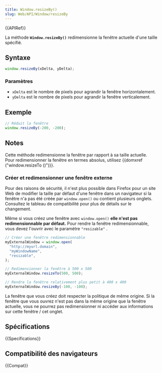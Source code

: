 ```yaml
---
title: Window.resizeBy()
slug: Web/API/Window/resizeBy
---
```


{{APIRef}}

La méthode **`Window.resizeBy()`** redimensionne la fenêtre actuelle d'une taille spécifié.

## Syntaxe

```js
window.resizeBy(xDelta, yDelta);
```

### Paramètres

- `xDelta` est le nombre de pixels pour agrandir la fenêtre horizontalement.
- `yDelta` est le nombre de pixels pour agrandir la fenêtre verticalement.

## Exemple

```js
// Réduit la fenêtre
window.resizeBy(-200, -200);
```

## Notes

Cette méthode redimensionne la fenêtre par rapport à sa taille actuelle. Pour redimensionner la fenêtre en termes absolus, utilisez {{domxref ("window.resizeTo ()")}}.

### Créer et redimensionner une fenêtre externe

Pour des raisons de sécurité, il n'est plus possible dans Firefox pour un site Web de modifier la taille par défaut d'une fenêtre dans un navigateur si la fenêtre n'a pas été créée par `window.open()` ou contient plusieurs onglets. Consultez le tableau de compatibilité pour plus de détails sur le changement.

Même si vous créez une fenêtre avec `window.open()` **elle n'est pas redimensionnable par défaut.** Pour rendre la fenêtre redimensionnable, vous devez l'ouvrir avec le paramètre `"resizable"` .

```js
// Créer une fenêtre redimensionnable
myExternalWindow = window.open(
  "http://myurl.domain",
  "myWindowName",
  "resizable",
);

// Redimensionner la fenêtre à 500 x 500
myExternalWindow.resizeTo(500, 500);

// Rendre la fenêtre relativement plus petit à 400 x 400
myExternalWindow.resizeBy(-100, -100);
```

La fenêtre que vous créez doit respecter la politique de même origine. Si la fenêtre que vous ouvrez n'est pas dans la même origine que la fenêtre actuelle, vous ne pourrez pas redimensionner ni accéder aux informations sur cette fenêtre / cet onglet.

## Spécifications

{{Specifications}}

## Compatibilité des navigateurs

{{Compat}}
